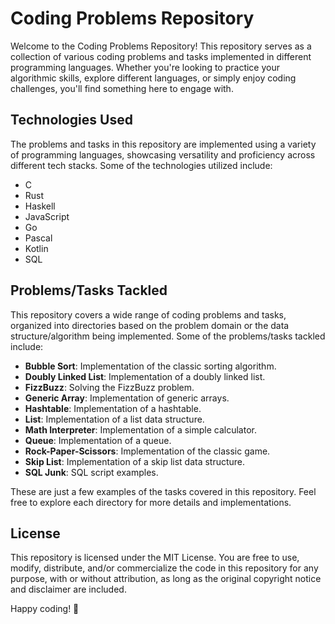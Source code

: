 # Coding Problems Repository

Welcome to the Coding Problems Repository! This repository serves as a collection of various coding problems and tasks implemented in different programming languages. Whether you're looking to practice your algorithmic skills, explore different languages, or simply enjoy coding challenges, you'll find something here to engage with.

## Technologies Used

The problems and tasks in this repository are implemented using a variety of programming languages, showcasing versatility and proficiency across different tech stacks. Some of the technologies utilized include:

- C
- Rust
- Haskell
- JavaScript
- Go
- Pascal
- Kotlin
- SQL

## Problems/Tasks Tackled

This repository covers a wide range of coding problems and tasks, organized into directories based on the problem domain or the data structure/algorithm being implemented. Some of the problems/tasks tackled include:

- **Bubble Sort**: Implementation of the classic sorting algorithm.
- **Doubly Linked List**: Implementation of a doubly linked list.
- **FizzBuzz**: Solving the FizzBuzz problem.
- **Generic Array**: Implementation of generic arrays.
- **Hashtable**: Implementation of a hashtable.
- **List**: Implementation of a list data structure.
- **Math Interpreter**: Implementation of a simple calculator.
- **Queue**: Implementation of a queue.
- **Rock-Paper-Scissors**: Implementation of the classic game.
- **Skip List**: Implementation of a skip list data structure.
- **SQL Junk**: SQL script examples.

These are just a few examples of the tasks covered in this repository. Feel free to explore each directory for more details and implementations.

## License

This repository is licensed under the MIT License. You are free to use, modify, distribute, and/or commercialize the code in this repository for any purpose, with or without attribution, as long as the original copyright notice and disclaimer are included.

Happy coding! 🚀

